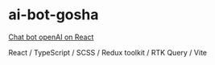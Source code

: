 # ai-bot-gosha

[Chat bot openAI on React](https://darnelo-inc.github.io/ai-bot-gosha/)

React / 
TypeScript / 
SCSS / 
Redux toolkit /
RTK Query /
Vite

